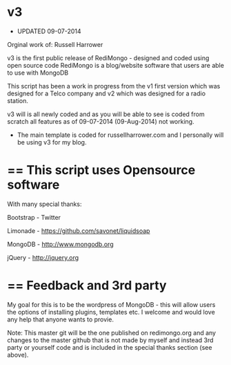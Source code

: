 v3
==
* UPDATED 09-07-2014

Orginal work of: Russell Harrower

v3 is the first public release of RediMongo - designed and coded using open source code RediMongo is a blog/website software that users are able to use with MongoDB

This script has been a work in progress from the v1 first version which was designed for a Telco company and v2 which was designed for a radio station.

v3 will is all newly coded and as you will be able to see is coded from scratch all features as of 09-07-2014 (09-Aug-2014) not working. 

* The main template is coded for russellharrower.com and I personally will be using v3 for my blog. 


==
This script uses Opensource software
==
With many special thanks:

Bootstrap - Twitter

Limonade - https://github.com/savonet/liquidsoap

MongoDB - http://www.mongodb.org

jQuery - http://jquery.org


==
Feedback and 3rd party
==
My goal for this is to be the wordpress of MongoDB - this will allow users the options of installing plugins, templates etc. I welcome and would love any help that anyone wants to provie.

Note: This master git will be the one published on redimongo.org and any changes to the master github that is not made by myself and instead 3rd party or yourself code and is included in the special thanks section (see above).
